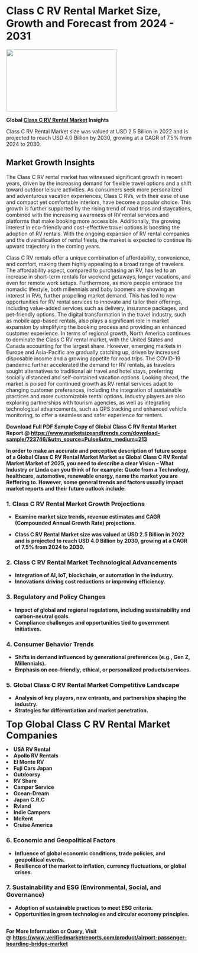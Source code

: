 <H1>Class C RV Rental Market Size, Growth and Forecast from 2024 - 2031</H1><img class="aligncenter size-medium wp-image-584254" src="https://thirdeyenews.in/wp-content/uploads/2024/09/Global-Market-Research-300x168.jpeg" alt="" width="300" height="168" /><p><strong>Global&nbsp;<a href="https://www.marketsizeandtrends.com/download-sample/723746/&amp;utm_source=Pulse&amp;utm_medium=213">Class C RV Rental Market</a> Insights</strong></p><p>Class C RV Rental Market size was valued at USD 2.5 Billion in 2022 and is projected to reach USD 4.0 Billion by 2030, growing at a CAGR of 7.5% from 2024 to 2030.</p><p><h2>Market Growth Insights</h2> <p>The Class C RV rental market has witnessed significant growth in recent years, driven by the increasing demand for flexible travel options and a shift toward outdoor leisure activities. As consumers seek more personalized and adventurous vacation experiences, Class C RVs, with their ease of use and compact yet comfortable interiors, have become a popular choice. This growth is further supported by the rising trend of road trips and staycations, combined with the increasing awareness of RV rental services and platforms that make booking more accessible. Additionally, the growing interest in eco-friendly and cost-effective travel options is boosting the adoption of RV rentals. With the ongoing expansion of RV rental companies and the diversification of rental fleets, the market is expected to continue its upward trajectory in the coming years.</p> <p><strong></strong></p> <p>Class C RV rentals offer a unique combination of affordability, convenience, and comfort, making them highly appealing to a broad range of travelers. The affordability aspect, compared to purchasing an RV, has led to an increase in short-term rentals for weekend getaways, longer vacations, and even for remote work setups. Furthermore, as more people embrace the nomadic lifestyle, both millennials and baby boomers are showing an interest in RVs, further propelling market demand. This has led to new opportunities for RV rental services to innovate and tailor their offerings, including value-added services such as delivery, insurance packages, and pet-friendly options. The digital transformation in the travel industry, such as mobile app-based rentals, also plays a significant role in market expansion by simplifying the booking process and providing an enhanced customer experience. In terms of regional growth, North America continues to dominate the Class C RV rental market, with the United States and Canada accounting for the largest share. However, emerging markets in Europe and Asia-Pacific are gradually catching up, driven by increased disposable income and a growing appetite for road trips. The COVID-19 pandemic further accelerated the demand for RV rentals, as travelers sought alternatives to traditional air travel and hotel stays, preferring socially distanced and self-contained vacation options. Looking ahead, the market is poised for continued growth as RV rental services adapt to changing customer preferences, including the integration of sustainable practices and more customizable rental options. Industry players are also exploring partnerships with tourism agencies, as well as integrating technological advancements, such as GPS tracking and enhanced vehicle monitoring, to offer a seamless and safer experience for renters.</p> <p><strong></p><p><span class=""><strong>Download Full PDF Sample Copy of Global Class C RV Rental Market Report</strong> @ <a href="https://www.marketsizeandtrends.com/download-sample/723746/&amp;utm_source=Pulse&amp;utm_medium=213" target="_blank">https://www.marketsizeandtrends.com/download-sample/723746/&amp;utm_source=Pulse&amp;utm_medium=213</a></span></p><p>In order to make an accurate and perceptive description of future scope of a Global&nbsp;Class C RV Rental Market Market as Global&nbsp;Class C RV Rental Market Market of 2025, you need to describe a clear Vision &ndash; What Industry or Linda can you think of for example: Quote from a Technology, healthcare, automotive, renewable energy, name the market you are Reffering to. However, some general trends and factors usually impact market reports and their future outlook include:</p><h3>1.&nbsp;<strong>Class C RV Rental Market Growth Projections</strong></h3><ul><li>Examine market size trends, revenue estimates and CAGR (Compounded Annual Growth Rate) projections.</li><li><p>Class C RV Rental Market size was valued at USD 2.5 Billion in 2022 and is projected to reach USD 4.0 Billion by 2030, growing at a CAGR of 7.5% from 2024 to 2030.</p></li></ul><h3>2.&nbsp;<strong>Class C RV Rental Market Technological Advancements</strong></h3><ul><li>Integration of AI, IoT, blockchain, or automation in the industry.</li><li>Innovations driving cost reductions or improving efficiency.</li></ul><h3>3.&nbsp;<strong>Regulatory and Policy Changes</strong></h3><ul><li>Impact of global and regional regulations, including sustainability and carbon-neutral goals.</li><li>Compliance challenges and opportunities tied to government initiatives.</li></ul><h3>4.&nbsp;<strong>Consumer Behavior Trends</strong></h3><ul><li>Shifts in demand influenced by generational preferences (e.g., Gen Z, Millennials).</li><li>Emphasis on eco-friendly, ethical, or personalized products/services.</li></ul><h3>5.&nbsp;<strong>Global Class C RV Rental Market Competitive Landscape</strong></h3><ul><li>Analysis of key players, new entrants, and partnerships shaping the industry.</li><li>Strategies for differentiation and market penetration.</li></ul><p data-pm-slice="1 1 []"><span style="color: inherit; font-family: inherit; font-size: 25px;">Top Global Class C RV Rental Market Companies</span></p><div class="" data-test-id=""><p><li>USA RV Rental</li><li> Apollo RV Rentals</li><li> EI Monte RV</li><li> Fuji Cars Japan</li><li> Outdoorsy</li><li> RV Share</li><li> Camper Service</li><li> Ocean-Dream</li><li> Japan C.R.C</li><li> Rvland</li><li> Indie Campers</li><li> McRent</li><li> Cruise America</li></p></div><h3>6.&nbsp;<strong>Economic and Geopolitical Factors</strong></h3><ul><li>Influence of global economic conditions, trade policies, and geopolitical events.</li><li>Resilience of the market to inflation, currency fluctuations, or global crises.</li></ul><h3>7.&nbsp;<strong>Sustainability and ESG (Environmental, Social, and Governance)</strong></h3><ul><li>Adoption of sustainable practices to meet ESG criteria.</li><li>Opportunities in green technologies and circular economy principles.</li></ul><h2><strong style="font-size: 14px;">For More Information or Query, Visit @&nbsp;</strong><a style="background-color: #ffffff; font-size: 14px;" href="https://www.marketsizeandtrends.com/report/class-c-rv-rental-market/" target="_blank">https://www.verifiedmarketreports.com/product/airport-passenger-boarding-bridge-market</a></h2>

